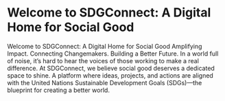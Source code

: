 # Welcome to SDGConnect: A Digital Home for Social Good

Welcome to SDGConnect: A Digital Home for Social Good
Amplifying Impact. Connecting Changemakers. Building a Better Future.
In a world full of noise, it’s hard to hear the voices of those working to make a real difference. At SDGConnect, we believe social good deserves a dedicated space to shine. A platform where ideas, projects, and actions are aligned with the United Nations Sustainable Development Goals (SDGs)—the blueprint for creating a better world.
